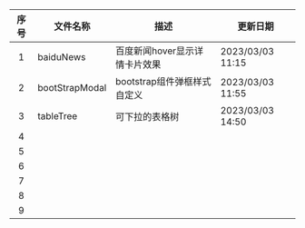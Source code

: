 | 序号 | 文件名称       | 描述                          | 更新日期         |
| :--: | -------------- | ----------------------------- | ---------------- |
|  1   | baiduNews      | 百度新闻hover显示详情卡片效果 | 2023/03/03 11:15 |
|  2   | bootStrapModal | bootstrap组件弹框样式自定义   | 2023/03/03 11:55 |
|  3   | tableTree      | 可下拉的表格树                | 2023/03/03 14:50 |
|  4   |                |                               |                  |
|  5   |                |                               |                  |
|  6   |                |                               |                  |
|  7   |                |                               |                  |
|  8   |                |                               |                  |
|  9   |                |                               |                  |


